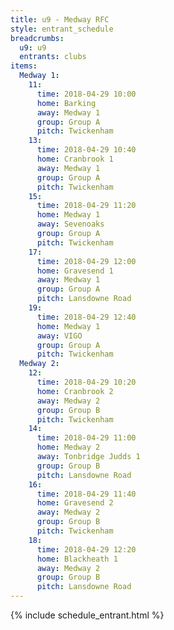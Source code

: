 ```yaml
---
title: u9 - Medway RFC
style: entrant_schedule
breadcrumbs:
  u9: u9
  entrants: clubs
items:
  Medway 1:
    11:
      time: 2018-04-29 10:00
      home: Barking
      away: Medway 1
      group: Group A
      pitch: Twickenham
    13:
      time: 2018-04-29 10:40
      home: Cranbrook 1
      away: Medway 1
      group: Group A
      pitch: Twickenham
    15:
      time: 2018-04-29 11:20
      home: Medway 1
      away: Sevenoaks
      group: Group A
      pitch: Twickenham
    17:
      time: 2018-04-29 12:00
      home: Gravesend 1
      away: Medway 1
      group: Group A
      pitch: Lansdowne Road
    19:
      time: 2018-04-29 12:40
      home: Medway 1
      away: VIGO
      group: Group A
      pitch: Twickenham
  Medway 2:
    12:
      time: 2018-04-29 10:20
      home: Cranbrook 2
      away: Medway 2
      group: Group B
      pitch: Twickenham
    14:
      time: 2018-04-29 11:00
      home: Medway 2
      away: Tonbridge Judds 1
      group: Group B
      pitch: Lansdowne Road
    16:
      time: 2018-04-29 11:40
      home: Gravesend 2
      away: Medway 2
      group: Group B
      pitch: Twickenham
    18:
      time: 2018-04-29 12:20
      home: Blackheath 1
      away: Medway 2
      group: Group B
      pitch: Lansdowne Road
---
```


{% include schedule_entrant.html %}
